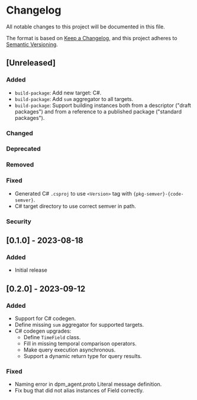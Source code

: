 # Changelog

All notable changes to this project will be documented in this file.

The format is based on [Keep a Changelog](https://keepachangelog.com/en/1.1.0/),
and this project adheres to [Semantic Versioning](https://semver.org/spec/v2.0.0.html).

## [Unreleased]

### Added
- `build-package`: Add new target: C#.
- `build-package`: Add `sum` aggregator to all targets.
- `build-package`: Support building instances both from a descriptor ("draft packages") and from a reference to a published package ("standard packages").

### Changed

### Deprecated

### Removed

### Fixed
- Generated C# `.csproj` to use `<Version>` tag with `{pkg-semver}-{code-semver}`.
- C# target directory to use correct semver in path.

### Security

## [0.1.0] - 2023-08-18

### Added

- Initial release

## [0.2.0] - 2023-09-12
### Added
- Support for C# codegen.
- Define missing `sum` aggregator for supported targets.
- C# codegen upgrades:
  - Define `TimeField` class.
  - Fill in missing temporal comparison operators.
  - Make query execution asynchronous.
  - Support a dynamic return type for query results.

### Fixed
- Naming error in dpm_agent.proto Literal message definition.
- Fix bug that did not alias instances of Field<T> correctly.
